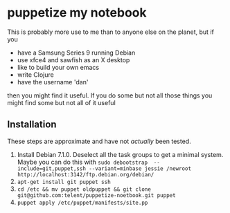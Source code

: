 # puppetize my notebook

This is probably more use to me than to anyone else on the planet, but if you

* have a Samsung Series 9 running Debian
* use xfce4 and sawfish as an X desktop
* like to build your own emacs
* write Clojure
* have the username 'dan'

then you might find it useful.  If you do some but not all those things you
might find some but not all of it useful

## Installation

These steps are approximate and have not _actually_ been tested.

1. Install Debian 7.1.0.  Deselect all the task groups to get a minimal system.  Maybe you can do this with `sudo debootstrap  --include=git,puppet,ssh --variant=minbase jessie /newroot http://localhost:3142/ftp.debian.org/debian/`
1. `apt-get install git puppet ssh`
1. `cd /etc && mv puppet oldpuppet && git clone git@github.com:telent/puppetize-noetbook.git puppet`
1. `puppet apply /etc/puppet/manifests/site.pp`


